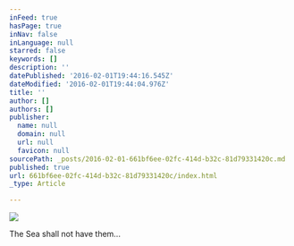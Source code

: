 ```yaml
---
inFeed: true
hasPage: true
inNav: false
inLanguage: null
starred: false
keywords: []
description: ''
datePublished: '2016-02-01T19:44:16.545Z'
dateModified: '2016-02-01T19:44:04.976Z'
title: ''
author: []
authors: []
publisher:
  name: null
  domain: null
  url: null
  favicon: null
sourcePath: _posts/2016-02-01-661bf6ee-02fc-414d-b32c-81d79331420c.md
published: true
url: 661bf6ee-02fc-414d-b32c-81d79331420c/index.html
_type: Article

---
```

![](https://the-grid-user-content.s3-us-west-2.amazonaws.com/4f67200e-503d-4d90-8afb-4f1af9216afa.png)

The Sea shall not have them...